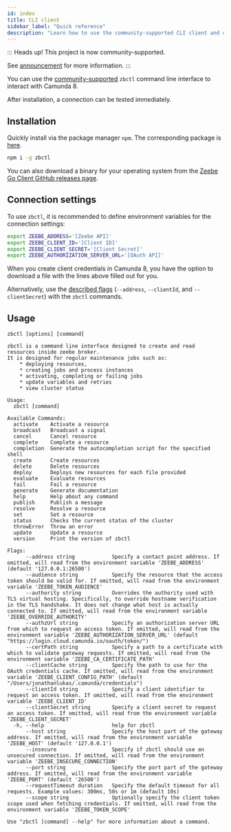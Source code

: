 ```yaml
---
id: index
title: CLI client
sidebar_label: "Quick reference"
description: "Learn how to use the community-supported CLI client and command line interface `zbctl` to interact with Camunda 8 and test a connection."
---
```


::: Heads up!
This project is now community-supported.

See [announcement](reference/announcements.md#deprecation-zeebe-go-client--cli-client-zbctl) for more information.
:::

You can use the [community-supported](https://github.com/camunda-community-hub) `zbctl` command line interface to interact with Camunda 8.

After installation, a connection can be tested immediately.

## Installation

Quickly install via the package manager `npm`. The corresponding package is [here](https://www.npmjs.com/package/zbctl).

```bash
npm i -g zbctl
```

You can also download a binary for your operating system from the [Zeebe Go Client GitHub releases page](https://github.com/camunda-community-hub/zeebe-client-go/releases).

## Connection settings

To use `zbctl`, it is recommended to define environment variables for the connection settings:

```bash
export ZEEBE_ADDRESS='[Zeebe API]'
export ZEEBE_CLIENT_ID='[Client ID]'
export ZEEBE_CLIENT_SECRET='[Client Secret]'
export ZEEBE_AUTHORIZATION_SERVER_URL='[OAuth API]'
```

When you create client credentials in Camunda 8, you have the option to download a file with the lines above filled out for you.

Alternatively, use the [described flags](https://www.npmjs.com/package/zbctl#usage) (`--address`, `--clientId`, and `--clientSecret`) with the `zbctl` commands.

## Usage

```
zbctl [options] [command]
```

```
zbctl is a command line interface designed to create and read resources inside zeebe broker.
It is designed for regular maintenance jobs such as:
	* deploying resources,
	* creating jobs and process instances
	* activating, completing or failing jobs
	* update variables and retries
	* view cluster status

Usage:
  zbctl [command]

Available Commands:
  activate    Activate a resource
  broadcast   Broadcast a signal
  cancel      Cancel resource
  complete    Complete a resource
  completion  Generate the autocompletion script for the specified shell
  create      Create resources
  delete      Delete resources
  deploy      Deploys new resources for each file provided
  evaluate    Evaluate resources
  fail        Fail a resource
  generate    Generate documentation
  help        Help about any command
  publish     Publish a message
  resolve     Resolve a resource
  set         Set a resource
  status      Checks the current status of the cluster
  throwError  Throw an error
  update      Update a resource
  version     Print the version of zbctl

Flags:
      --address string            Specify a contact point address. If omitted, will read from the environment variable 'ZEEBE_ADDRESS' (default '127.0.0.1:26500')
      --audience string           Specify the resource that the access token should be valid for. If omitted, will read from the environment variable 'ZEEBE_TOKEN_AUDIENCE'
      --authority string          Overrides the authority used with TLS virtual hosting. Specifically, to override hostname verification in the TLS handshake. It does not change what host is actually connected to. If omitted, will read from the environment variable 'ZEEBE_OVERRIDE_AUTHORITY'
      --authzUrl string           Specify an authorization server URL from which to request an access token. If omitted, will read from the environment variable 'ZEEBE_AUTHORIZATION_SERVER_URL' (default "https://login.cloud.camunda.io/oauth/token/")
      --certPath string           Specify a path to a certificate with which to validate gateway requests. If omitted, will read from the environment variable 'ZEEBE_CA_CERTIFICATE_PATH'
      --clientCache string        Specify the path to use for the OAuth credentials cache. If omitted, will read from the environment variable 'ZEEBE_CLIENT_CONFIG_PATH' (default "/Users/jonathanlukas/.camunda/credentials")
      --clientId string           Specify a client identifier to request an access token. If omitted, will read from the environment variable 'ZEEBE_CLIENT_ID'
      --clientSecret string       Specify a client secret to request an access token. If omitted, will read from the environment variable 'ZEEBE_CLIENT_SECRET'
  -h, --help                      help for zbctl
      --host string               Specify the host part of the gateway address. If omitted, will read from the environment variable 'ZEEBE_HOST' (default '127.0.0.1')
      --insecure                  Specify if zbctl should use an unsecured connection. If omitted, will read from the environment variable 'ZEEBE_INSECURE_CONNECTION'
      --port string               Specify the port part of the gateway address. If omitted, will read from the environment variable 'ZEEBE_PORT' (default '26500')
      --requestTimeout duration   Specify the default timeout for all requests. Example values: 300ms, 50s or 1m (default 10s)
      --scope string              Optionally specify the client token scope used when fetching credentials. If omitted, will read from the environment variable 'ZEEBE_TOKEN_SCOPE'

Use "zbctl [command] --help" for more information about a command.
```
